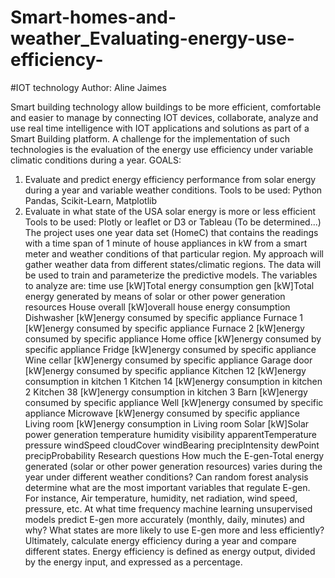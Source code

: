 # Smart-homes-and-weather_Evaluating-energy-use-efficiency-
#IOT technology 
Author: Aline Jaimes

Smart building technology allow buildings to be more efficient, comfortable and easier to manage by connecting IOT devices, collaborate, analyze and use real time intelligence with IOT applications and solutions as part of a Smart Building platform. A challenge for the implementation of such technologies is the evaluation of the energy use efficiency under variable climatic conditions during a year.  GOALS: 
1) Evaluate and predict energy efficiency performance from solar energy during a year and variable weather conditions. Tools to be used: Python Pandas, Scikit-Learn, Matplotlib 
2) Evaluate in what state of the USA solar energy is more or less efficient   Tools to be used: Plotly or leaflet or D3 or Tableau (To be determined...)
The project uses one year data set (HomeC) that contains the readings with a time span of 1 minute of house appliances in kW from a smart meter and weather conditions of that particular region. My approach will gather weather data from different states/climatic regions. The data will be used to train and parameterize the predictive models. 
The variables to analyze are: 
time
use [kW]Total energy consumption
gen [kW]Total energy generated by means of solar or other power generation resources
House overall [kW]overall house energy consumption
Dishwasher [kW]energy consumed by specific appliance
Furnace 1 [kW]energy consumed by specific appliance
Furnace 2 [kW]energy consumed by specific appliance
Home office [kW]energy consumed by specific appliance
Fridge [kW]energy consumed by specific appliance
Wine cellar [kW]energy consumed by specific appliance
Garage door [kW]energy consumed by specific appliance
Kitchen 12 [kW]energy consumption in kitchen 1
Kitchen 14 [kW]energy consumption in kitchen 2
Kitchen 38 [kW]energy consumption in kitchen 3
Barn [kW]energy consumed by specific appliance
Well [kW]energy consumed by specific appliance
Microwave [kW]energy consumed by specific appliance
Living room [kW]energy consumption in Living room
Solar [kW]Solar power generation
temperature
humidity
visibility
apparentTemperature
pressure
windSpeed
cloudCover
windBearing
precipIntensity
dewPoint
precipProbability
Research questions
How much the E-gen-Total energy generated (solar or other power generation resources) varies during the year under different weather conditions?
Can random forest analysis determine what are the most important variables that regulate E-gen. For instance, Air temperature, humidity, net radiation, wind speed, pressure, etc. 
At what time frequency machine learning unsupervised models  predict E-gen more accurately (monthly, daily, minutes) and why?
What states are more likely to use E-gen more and less efficiently?
Ultimately, calculate energy efficiency during a year and compare different states. Energy efficiency is defined as energy output, divided by the energy input, and expressed as a percentage. 
